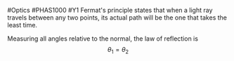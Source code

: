 #Optics #PHAS1000 #Y1 
Fermat's principle states that when a light ray travels between any two points, its actual path will be the one that takes the least time.

Measuring all angles relative to the normal, the law of reflection is 
$$\theta_{1}=\theta_{2}$$
